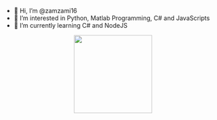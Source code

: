 - 👋 Hi, I’m @zamzami16
- 👀 I’m interested in Python, Matlab Programming, C# and JavaScripts
- 🌱 I’m currently learning C# and NodeJS
<!---
- 💞️ I’m looking to collaborate on ...
- 📫 How to reach me ...
--->
<!---
zamzami16/zamzami16 is a ✨ special ✨ repository because its `README.md` (this file) appears on your GitHub profile.
You can click the Preview link to take a look at your changes.
--->
<p align="center">
  <img height="180em" src="https://github-readme-stats.vercel.app/api?username=zamzami16&show_icons=true&theme=radical&include_all_commits=true&count_private=true" />
</p>
